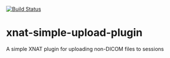 [![Build Status](https://travis-ci.org/mbi-image/xnat-simple-upload-plugin.svg?branch=master)](https://travis-ci.org/mbi-image/xnat-simple-upload-plugin)
# xnat-simple-upload-plugin
A simple XNAT plugin for uploading non-DICOM files to sessions
